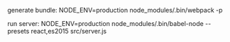generate bundle:
NODE_ENV=production node_modules/.bin/webpack -p



run server:
NODE_ENV=production node_modules/.bin/babel-node --presets react,es2015 src/server.js